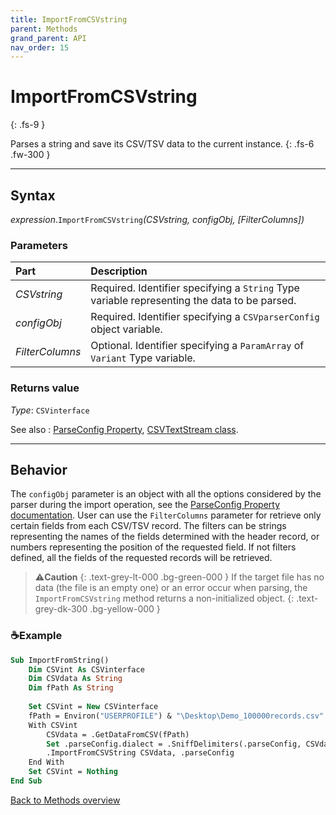 ```yaml
---
title: ImportFromCSVstring
parent: Methods
grand_parent: API
nav_order: 15
---
```


# ImportFromCSVstring
{: .fs-9 }

Parses a string and save its CSV/TSV data to the current instance.
{: .fs-6 .fw-300 }

---

## Syntax

*expression*.`ImportFromCSVstring`*(CSVstring, configObj, \[FilterColumns\])*

### Parameters

<table>
<thead>
<tr>
<th style="text-align: left;">Part</th>
<th style="text-align: left;">Description</th>
</tr>
</thead>
<tbody>
<tr>
<td style="text-align: left;"><em>CSVstring</em></td>
<td style="text-align: left;">Required. Identifier specifying a <code>String</code> Type variable representing the data to be parsed.</td>
</tr>
<tr>
<td style="text-align: left;"><em>configObj</em></td>
<td style="text-align: left;">Required. Identifier specifying a <code>CSVparserConfig</code> object variable.</td>
</tr>
<tr>
<td style="text-align: left;"><em>FilterColumns</em></td>
<td style="text-align: left;">Optional. Identifier specifying a <code>ParamArray</code> of <code>Variant</code> Type variable.</td>
</tr>
</tbody>
</table>

### Returns value

*Type*: `CSVinterface`

See also
: [ParseConfig Property](https://ws-garcia.github.io/VBA-CSV-interface/api/properties/parseconf.html), [CSVTextStream class](https://ws-garcia.github.io/VBA-CSV-interface/api/csvtextstream.html).

---

## Behavior

The `configObj` parameter is an object with all the options considered by the parser during the import operation, see the [ParseConfig Property documentation](https://ws-garcia.github.io/VBA-CSV-interface/api/properties/parseconf.html). User can use the `FilterColumns` parameter for retrieve only certain fields from each CSV/TSV record. The filters can be strings representing the names of the fields determined with the header record, or numbers representing the position of the requested field. If not filters defined, all the fields of the requested records will be retrieved.

>⚠️**Caution**
>{: .text-grey-lt-000 .bg-green-000 }
>If the target file has no data (the file is an empty one) or an error occur when parsing, the `ImportFromCSVstring` method returns a non-initialized object.
{: .text-grey-dk-300 .bg-yellow-000 }

### ☕Example

```vb
Sub ImportFromString()
    Dim CSVint As CSVinterface
    Dim CSVdata As String
    Dim fPath As String
    
    Set CSVint = New CSVinterface
    fPath = Environ("USERPROFILE") & "\Desktop\Demo_100000records.csv"
    With CSVint
        CSVdata = .GetDataFromCSV(fPath)
        Set .parseConfig.dialect = .SniffDelimiters(.parseConfig, CSVdata)      'Sniff delimiters and save to config object
        .ImportFromCSVString CSVdata, .parseConfig                              'Import CSV data
    End With
    Set CSVint = Nothing
End Sub
```

[Back to Methods overview](https://ws-garcia.github.io/VBA-CSV-interface/api/methods/)